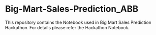 # Big-Mart-Sales-Prediction_ABB
This repository contains the Notebook used in Big Mart Sales Prediction Hackathon. For details please refer the Hackathon Notebook.
